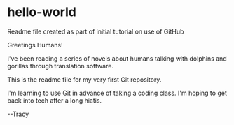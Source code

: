 # hello-world

Readme file created as part of initial tutorial on use of GitHub

Greetings Humans!

I've been reading a series of novels about humans talking with dolphins and gorillas through translation software. 

This is the readme file for my very first Git repository.

I'm learning to use Git in advance of taking a coding class. I'm hoping to get back into tech after a long hiatis.

--Tracy
